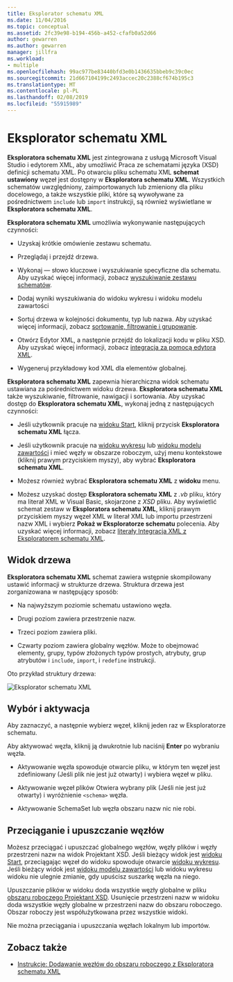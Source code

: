 ```yaml
---
title: Eksplorator schematu XML
ms.date: 11/04/2016
ms.topic: conceptual
ms.assetid: 2fc39e98-b194-456b-a452-cfafb0a52d66
author: gewarren
ms.author: gewarren
manager: jillfra
ms.workload:
- multiple
ms.openlocfilehash: 99ac977be83440bfd3e0b1436635bbeb9c39c0ec
ms.sourcegitcommit: 21d667104199c2493accec20c2388cf674b195c3
ms.translationtype: MT
ms.contentlocale: pl-PL
ms.lasthandoff: 02/08/2019
ms.locfileid: "55915989"
---
```

# <a name="xml-schema-explorer"></a>Eksplorator schematu XML

**Eksploratora schematu XML** jest zintegrowana z usługą Microsoft Visual Studio i edytorem XML, aby umożliwić Praca ze schematami języka (XSD) definicji schematu XML. Po otwarciu pliku schematu XML **schemat ustawiony** węzeł jest dostępny w **Eksploratora schematu XML**. Wszystkich schematów uwzględniony, zaimportowanych lub zmieniony dla pliku docelowego, a także wszystkie pliki, które są wywoływane za pośrednictwem `include` lub `import` instrukcji, są również wyświetlane w **Eksploratora schematu XML**.

 **Eksploratora schematu XML** umożliwia wykonywanie następujących czynności:

-   Uzyskaj krótkie omówienie zestawu schematu.

-   Przeglądaj i przejdź drzewa.

-   Wykonaj — słowo kluczowe i wyszukiwanie specyficzne dla schematu. Aby uzyskać więcej informacji, zobacz [wyszukiwanie zestawu schematów](../xml-tools/searching-the-schema-set.md).

-   Dodaj wyniki wyszukiwania do widoku wykresu i widoku modelu zawartości

-   Sortuj drzewa w kolejności dokumentu, typ lub nazwa. Aby uzyskać więcej informacji, zobacz [sortowanie, filtrowanie i grupowanie](../xml-tools/sorting-filtering-and-grouping-xml-schema-explorer.md).

-   Otwórz Edytor XML, a następnie przejdź do lokalizacji kodu w pliku XSD. Aby uzyskać więcej informacji, zobacz [integracja za pomocą edytora XML](../xml-tools/integration-with-xml-editor.md).

-   Wygeneruj przykładowy kod XML dla elementów globalnej.

**Eksploratora schematu XML** zapewnia hierarchiczna widok schematu ustawiana za pośrednictwem widoku drzewa. **Eksploratora schematu XML** także wyszukiwanie, filtrowanie, nawigacji i sortowania. Aby uzyskać dostęp do **Eksploratora schematu XML**, wykonaj jedną z następujących czynności:

-   Jeśli użytkownik pracuje na [widoku Start](../xml-tools/start-view.md), kliknij przycisk **Eksploratora schematu XML** łącza.

-   Jeśli użytkownik pracuje na [widoku wykresu](../xml-tools/graph-view.md) lub [widoku modelu zawartości](../xml-tools/content-model-view.md) i mieć węzły w obszarze roboczym, użyj menu kontekstowe (kliknij prawym przyciskiem myszy), aby wybrać **Eksploratora schematu XML**.

-   Możesz również wybrać **Eksploratora schematu XML** z **widoku** menu.

-   Możesz uzyskać dostęp **Eksploratora schematu XML** z *.vb* pliku, który ma literał XML w Visual Basic, skojarzone z *XSD* pliku. Aby wyświetlić schemat zestaw w **Eksploratora schematu XML**, kliknij prawym przyciskiem myszy węzeł XML w literał XML lub importu przestrzeni nazw XML i wybierz **Pokaż w Eksploratorze schematu** polecenia. Aby uzyskać więcej informacji, zobacz [literały Integracja XML z Eksploratorem schematu XML](../xml-tools/integration-of-xml-literals-with-xml-schema-explorer.md).

## <a name="tree-view"></a>Widok drzewa
 **Eksploratora schematu XML** schemat zawiera wstępnie skompilowany ustawić informacji w strukturze drzewa. Struktura drzewa jest zorganizowana w następujący sposób:

-   Na najwyższym poziomie schematu ustawiono węzła.

-   Drugi poziom zawiera przestrzenie nazw.

-   Trzeci poziom zawiera pliki.

-   Czwarty poziom zawiera globalny węzłów. Może to obejmować elementy, grupy, typów złożonych typów prostych, atrybuty, grup atrybutów i `include`, `import`, i `redefine` instrukcji.

Oto przykład struktury drzewa:

![Eksplorator schematu XML](../xml-tools/media/xmlschemaexplorer.gif)

## <a name="selection-and-activation"></a>Wybór i aktywacja
 Aby zaznaczyć, a następnie wybierz węzeł, kliknij jeden raz w Eksploratorze schematu.

 Aby aktywować węzła, kliknij ją dwukrotnie lub naciśnij **Enter** po wybraniu węzła.

-   Aktywowanie węzła spowoduje otwarcie pliku, w którym ten węzeł jest zdefiniowany (Jeśli plik nie jest już otwarty) i wybiera węzeł w pliku.

-   Aktywowanie węzeł plików Otwiera wybrany plik (Jeśli nie jest już otwarty) i wyróżnienie `<schema>` węzła.

-   Aktywowanie SchemaSet lub węzła obszaru nazw nic nie robi.

## <a name="drag-and-drop-nodes"></a>Przeciąganie i upuszczanie węzłów
 Możesz przeciągać i upuszczać globalnego węzłów, węzły plików i węzły przestrzeni nazw na widok Projektant XSD. Jeśli bieżący widok jest [widoku Start](../xml-tools/start-view.md), przeciągając węzeł do widoku spowoduje otwarcie [widoku wykresu](../xml-tools/graph-view.md). Jeśli bieżący widok jest [widoku modelu zawartości](../xml-tools/content-model-view.md) lub widoku wykresu widoku nie ulegnie zmianie, gdy upuścisz suszarkę węzła na niego.

 Upuszczanie plików w widoku doda wszystkie węzły globalne w pliku [obszaru roboczego Projektant XSD](../xml-tools/xml-schema-designer-workspace.md). Usunięcie przestrzeni nazw w widoku doda wszystkie węzły globalne w przestrzeni nazw do obszaru roboczego. Obszar roboczy jest współużytkowana przez wszystkie widoki.

 Nie można przeciągania i upuszczania węzłach lokalnym lub importów.

## <a name="see-also"></a>Zobacz także

- [Instrukcje: Dodawanie węzłów do obszaru roboczego z Eksploratora schematu XML](../xml-tools/how-to-add-nodes-to-the-workspace-from-the-xml-schema-explorer.md)